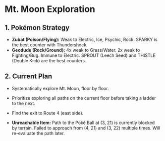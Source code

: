 # Mt. Moon Exploration

## 1. Pokémon Strategy
*   **Zubat (Poison/Flying):** Weak to Electric, Ice, Psychic, Rock. SPARKY is the best counter with Thundershock.
*   **Geodude (Rock/Ground):** 4x weak to Grass/Water. 2x weak to Fighting/Bug. Immune to Electric. SPROUT (Leech Seed) and THISTLE (Double Kick) are the best counters.

## 2. Current Plan
*   Systematically explore Mt. Moon, floor by floor.
*   Prioritize exploring all paths on the current floor before taking a ladder to the next.
*   Find the exit to Route 4 (east side).

*   **Unreachable Item:** Path to the Poké Ball at (3, 21) is currently blocked by terrain. Failed to approach from (4, 21) and (3, 22) multiple times. Will re-evaluate the path later.